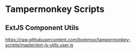 # Tampermonkey Scripts

## ExtJS Component Utils

 https://raw.githubusercontent.com/bommox/tampermonkey-scripts/master/ext-js-utils.user.js

